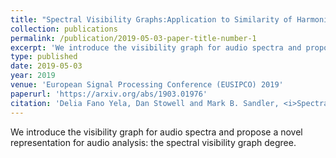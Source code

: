 ```yaml
---
title: "Spectral Visibility Graphs:Application to Similarity of Harmonic Signals"
collection: publications
permalink: /publication/2019-05-03-paper-title-number-1
excerpt: 'We introduce the visibility graph for audio spectra and propose a novel representation for audio analysis: the spectral visibility graph degree.'
type: published
date: 2019-05-03
year: 2019
venue: 'European Signal Processing Conference (EUSIPCO) 2019'
paperurl: 'https://arxiv.org/abs/1903.01976'
citation: 'Delia Fano Yela, Dan Stowell and Mark B. Sandler, <i>Spectral Visibility Graphs:Application to Similarity of Harmonic Signals</i>, arXiv 2019, preprint arXiv:1903.01976.'
---
```

We introduce the visibility graph for audio spectra and propose a novel representation for audio analysis: the spectral visibility graph degree.
